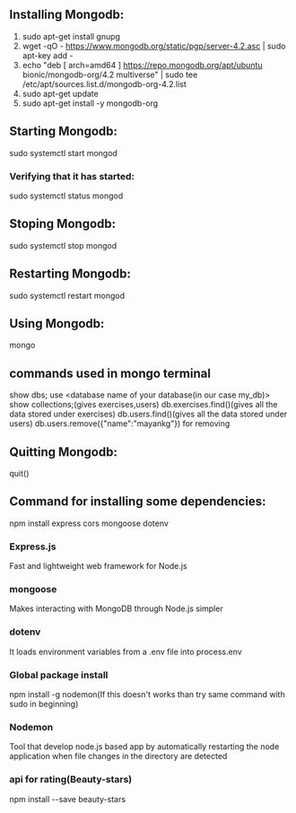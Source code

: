 ## Installing Mongodb:
1) sudo apt-get install gnupg
2) wget -qO - https://www.mongodb.org/static/pgp/server-4.2.asc | sudo apt-key add -
3) echo "deb [ arch=amd64 ] https://repo.mongodb.org/apt/ubuntu bionic/mongodb-org/4.2 multiverse" | sudo tee /etc/apt/sources.list.d/mongodb-org-4.2.list
4) sudo apt-get update
5) sudo apt-get install -y mongodb-org

## Starting Mongodb:
sudo systemctl start mongod

### Verifying that it has started:
sudo systemctl status mongod

## Stoping Mongodb:
sudo systemctl stop mongod

## Restarting Mongodb:
sudo systemctl restart mongod

## Using Mongodb:
mongo

## commands used in mongo terminal
show dbs;
use <database name of your database(in our case my_db)>
show collections;(gives exercises,users)
db.exercises.find()(gives all the data stored under exercises)
db.users.find()(gives all the data stored under users)
db.users.remove({"name":"mayankg"}) for removing 

## Quitting Mongodb:
quit()

## Command for installing some dependencies:
npm install express cors mongoose dotenv

### Express.js
Fast and lightweight web framework for Node.js

### mongoose
Makes interacting with MongoDB through Node.js simpler

### dotenv
It loads environment variables from a .env file into process.env

### Global package install
npm install -g nodemon(If this doesn't works than try same command with sudo in beginning)

### Nodemon
Tool that develop node.js based app by automatically restarting the node application when file changes in the directory are detected

### api for rating(Beauty-stars)
npm install --save beauty-stars
